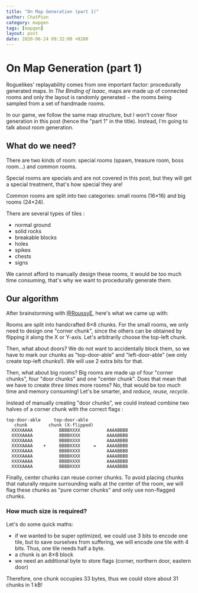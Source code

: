 ```yaml
---
title: "On Map Generation (part 1)"
author: ChatPion
category: mapgen
tags: [mapgen]
layout: post
date: 2020-06-24 09:32:09 +0200
---
```


On Map Generation (part 1)
===

Roguelikes' replayability comes from one important factor: procedurally generated maps. In _The Binding of Isaac_, maps are made up of connected rooms and only the layout is randomly generated − the rooms being sampled from a set of handmade rooms.

In our game, we follow the same map structure, but I won't cover floor generation in this post (hence the "part 1" in the title). Instead, I'm going to talk about room generation.

## What do we need?

There are two kinds of room: special rooms (spawn, treasure room, boss room...) and common rooms. 

Special rooms are specials and are not covered in this post, but they will get a special treatment, that's how special they are!

Common rooms are split into two categories: small rooms (16×16) and big rooms (24×24). 

There are several types of tiles :

- normal ground
- solid rocks
- breakable blocks
- holes
- spikes
- chests
- signs

We cannot afford to manually design these rooms, it would be too much time consuming, that's why we want to procedurally generate them.

## Our algorithm

After brainstorming with [@RoussyE](https://github.com/RoussyE), here's what we came up with:

Rooms are split into handcrafted 8×8 chunks. For the small rooms, we only need to design one "corner chunk", since the others can be obtained by flipping it along the X or Y-axis. Let's arbitrarily choose the top-left chunk.

Then, what about doors? We do not want to accidentally block them, so we have to mark our chunks as "top-door-able" and "left-door-able" (we only create top-left chunks!). We will use 2 extra bits for that.

Then, what about big rooms? Big rooms are made up of four "corner chunks", four "door chunks" and one "center chunk". Does that mean that we have to create _three times_ more rooms? No, that would be too much time and memory consuming! Let's be smarter, and _reduce, reuse, recycle_. 

Instead of manually creating "door chunks", we could instead combine two halves of a corner chunk with the correct flags : 

```
top-door-able     top-door-able
   chunk        chunk (X-flipped) 
  XXXXAAAA          BBBBXXXX          AAAABBBB
  XXXXAAAA          BBBBXXXX          AAAABBBB
  XXXXAAAA          BBBBXXXX          AAAABBBB
  XXXXAAAA    +     BBBBXXXX     =    AAAABBBB
  XXXXAAAA          BBBBXXXX          AAAABBBB
  XXXXAAAA          BBBBXXXX          AAAABBBB
  XXXXAAAA          BBBBXXXX          AAAABBBB
  XXXXAAAA          BBBBXXXX          AAAABBBB
```

Finally, center chunks can reuse corner chunks. To avoid placing chunks that naturally require surrounding walls at the center of the room, we will flag these chunks as "pure corner chunks" and only use non-flagged chunks.


### How much size is required?

Let's do some quick maths:

- if we wanted to be super optimized, we could use 3 bits to encode one tile, but to save ourselves from suffering, we will encode one tile with 4 bits. Thus, one tile needs half a byte.
- a chunk is an 8×8 block
- we need an additional byte to store flags (corner, northern door, eastern door)

Therefore, one chunk occupies 33 bytes, thus we could store about 31 chunks in 1 kB!
